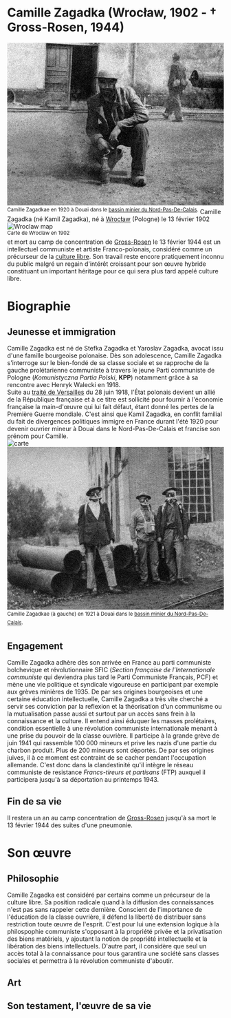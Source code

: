 # Camille Zagadka (Wrocław, 1902 - † Gross-Rosen, 1944)
![kamil](https://raw.githubusercontent.com/EtienneOz/Camille-Zagadka/master/medias/jour21.jpg)  
<sup>Camille Zagadkae en 1920 à Douai dans le [bassin minier du Nord-Pas-De-Calais](http://fr.wikipedia.org/wiki/Bassin_minier_du_Nord-Pas-de-Calais).</sup>
Camille Zagadka (né Kamil Zagadka), né à [Wrocław](http://fr.wikipedia.org/wiki/Wroc%C5%82aw) (Pologne) le 13 février 1902  
![Wroclaw map](https://raw.githubusercontent.com/EtienneOz/Camille-Zagadka/master/medias/Wroc%C5%82aw-bd.jpeg)  
<sup>Carte de Wroclaw en 1902</sup>  
et mort au camp de concentration de [Gross-Rosen](https://fr.wikipedia.org/wiki/Gross-Rosen) le 13 février 1944 est un intellectuel communiste et artiste Franco-polonais, considéré comme un précurseur de la [culture libre](https://fr.wikipedia.org/wiki/Culture_libre). Son travail reste encore pratiquement inconnu du public malgré un regain d'intérêt croissant pour son œuvre hybride constituant un important héritage pour ce qui sera plus tard appelé culture libre.

# Biographie

## Jeunesse et immigration
Camille Zagadka est né de Stefka Zagadka et Yaroslav Zagadka, avocat issu d'une famille bourgeoise polonaise. Dès son adolescence, Camille Zagadka s'interroge sur le bien-fondé de sa classe sociale et se rapproche de la gauche prolétarienne communiste à travers le jeune Parti communiste de Pologne (*Komunistyczna Partia Polski*, **KPP**) notamment grâce à sa rencontre avec Henryk Walecki en 1918.  
Suite au [traité de Versailles](http://fr.wikipedia.org/wiki/Trait%C3%A9_de_Versailles) du 28 juin 1918, l'État polonais devient un allié de la République française et à ce titre est sollicité pour fournir à l'économie française la main-d'œuvre qui lui fait défaut, étant donné les pertes de la Première Guerre mondiale. C'est ainsi que Kamil Zagadka, en conflit familial du fait de divergences politiques immigre en France durant l'été 1920 pour devenir ouvrier mineur à Douai dans le Nord-Pas-De-Calais et francise son prénom pour Camille.  
![carte](http://upload.wikimedia.org/wikipedia/commons/1/14/BassinminierglobalNordPDC.svg?uselang=fr)  
![mineur](https://raw.githubusercontent.com/EtienneOz/Camille-Zagadka/master/medias/jour17.jpg)  
<sup>Camille Zagadkae (à gauche) en 1921 à Douai dans le [bassin minier du Nord-Pas-De-Calais](http://fr.wikipedia.org/wiki/Bassin_minier_du_Nord-Pas-de-Calais).</sup>

## Engagement
Camille Zagadka adhère dès son arrivée en France au parti communiste bolchevique et révolutionnaire SFIC (*Section française de l'Internationale communiste* qui deviendra plus tard le Parti Communiste Français, PCF) et mène une vie politique et syndicale vigoureuse en participant par exemple aux grèves minières de 1935.
De par ses origines bourgeoises et une certaine éducation intellectuelle, Camille Zagadka a très vite cherché a servir ses conviction par la reflexion et la théorisation d'un communisme ou la mutualisation passe aussi et surtout par un accès sans frein à la connaissance et la culture. Il entend ainsi éduquer les masses prolétaires, condition essentielle à une révolution communiste internationale menant à une prise du pouvoir de la classe ouvrière.
Il participe à la grande grève de juin 1941 qui rassemble 100 000 mineurs et prive les nazis d'une partie du charbon produit. Plus de 200 mineurs sont déportés. De par ses origines juives, il à ce moment est contraint de se cacher pendant l'occupation allemande. C'est donc dans la clandestinité qu'il intègre le réseau communiste de resistance *Francs-tireurs et partisans* (FTP) auxquel il participera jusqu'à sa déportation au printemps 1943.
## Fin de sa vie
Il restera un an au camp concentration de [Gross-Rosen](https://fr.wikipedia.org/wiki/Gross-Rosen) jusqu'à sa mort le 13 février 1944 des suites d'une pneumonie.

# Son œuvre

## Philosophie
Camille Zagadka est considéré par certains comme un précurseur de la culture libre. Sa position radicale quand à la diffusion des connaissances n'est pas sans rappeler cette dernière. Conscient de l'importance de l'éducation de la classe ouvrière, il défend la liberté de distribuer sans restriction toute œuvre de l'esprit. C'est pour lui une extension logique à la philospophie communiste s'opposant à la propriété privée et la privatisation des biens matériels, y ajoutant la notion de propriété intellectuelle et la libération des biens intellectuels. D'autre part, il considère que seul un accès total à la connaissance pour tous garantira une société sans classes sociales et permettra à la révolution communiste d'aboutir.
## Art

## Son testament, l'œuvre de sa vie
